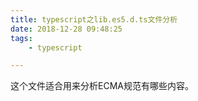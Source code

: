 ```yaml
---
title: typescript之lib.es5.d.ts文件分析
date: 2018-12-28 09:48:25
tags:
	- typescript

---
```




这个文件适合用来分析ECMA规范有哪些内容。

